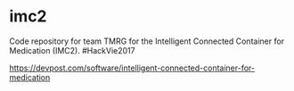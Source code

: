 # imc2
Code repository for team TMRG for the Intelligent Connected Container for Medication (IMC2). #HackVie2017

https://devpost.com/software/intelligent-connected-container-for-medication
